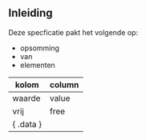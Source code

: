 ## Inleiding

Deze specficatie pakt het volgende op:

- opsomming
- van
- elementen

| kolom     | column |
| --------- | ------ |
| waarde    | value  |
| vrij      | free   |
| { .data } |
